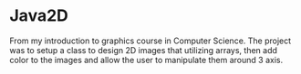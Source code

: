 # Java2D
From my introduction to graphics course in Computer Science.  The project was to setup a class to design 2D images that utilizing arrays, then add color to the images and allow the user to manipulate them around 3 axis.
